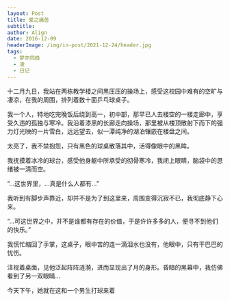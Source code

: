 ```yaml
---
layout: Post
title: 爱之痛苦
subtitle: 
author: Align
date: 2016-12-09
headerImage: /img/in-post/2021-12-24/header.jpg
tags:
  - 梦亦同趋
  - 凌
  - 日记
---
```


十二月九日，我站在两栋教学楼之间黑压压的操场上，感受这校园中难有的空旷与凄凉，在我的周围，排列着数十面乒乓球桌子。

我一个人，特地吃完晚饭后绕到高一，初中部，那早已人去楼空的一楼走廊中，享受久违的孤独与寒冷。我沿着漆黑的长廊走向操场，那里被从楼顶散射下而下的强力灯光映的一片雪白，远远望去，似一潭纯净的湖泊镶嵌在楼盘之间。

太亮了，我不禁抱怨，只有黑色的球桌散落其中，活得像眼中的黑眸。

我抚摸着冰冷的球台，感受他身躯中所承受的彻骨寒冷，我闭上眼睛，脑袋中的思绪被一清而空。

“...这世界里，...真是什么人都有...”

我听到有脚步声靠近，却并不是为了到这里来，周围变得沉寂不已，我彻底静下心来。

“...可这世界之中，并不是谁都有存在的价值，于是许许多多的人，便寻不到他们的快乐。”

我慌忙缩回了手掌，这桌子，眼中苦的连一滴泪水也没有，他眼中，只有干巴巴的忧伤。

注视着桌面，见他泛起阵阵涟漪，进而显现出了月的身形。昏暗的黑幕中，我仿佛看到了另一双眼睛...

今天下午，她就在这和一个男生打球来着
